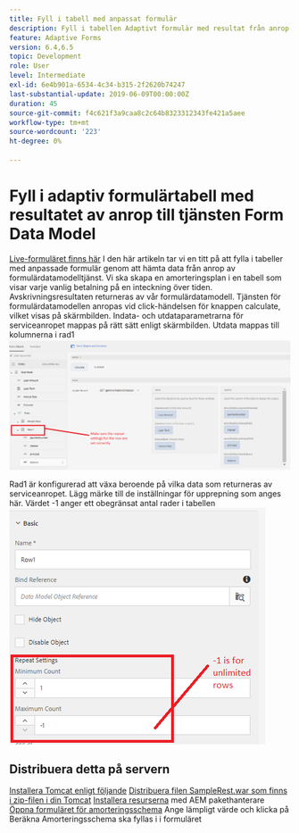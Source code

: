 ```yaml
---
title: Fyll i tabell med anpassat formulär
description: Fyll i tabellen Adaptivt formulär med resultat från anrop till tjänsten Formulärdatamodell
feature: Adaptive Forms
version: 6.4,6.5
topic: Development
role: User
level: Intermediate
exl-id: 6e4b901a-6534-4c34-b315-2f2620b74247
last-substantial-update: 2019-06-09T00:00:00Z
duration: 45
source-git-commit: f4c621f3a9caa8c2c64b8323312343fe421a5aee
workflow-type: tm+mt
source-wordcount: '223'
ht-degree: 0%

---
```


# Fyll i adaptiv formulärtabell med resultatet av anrop till tjänsten Form Data Model

[Live-formuläret finns här](https://forms.enablementadobe.com/content/dam/formsanddocuments/amortization/jcr:content?wcmmode=disabled)
I den här artikeln tar vi en titt på att fylla i tabeller med anpassade formulär genom att hämta data från anrop av formulärdatamodelltjänst. Vi ska skapa en amorteringsplan i en tabell som visar varje vanlig betalning på en inteckning över tiden. Avskrivningsresultaten returneras av vår formulärdatamodell. Tjänsten för formulärdatamodellen anropas vid click-händelsen för knappen calculate, vilket visas på skärmbilden. Indata- och utdataparametrarna för serviceanropet mappas på rätt sätt enligt skärmbilden. Utdata mappas till kolumnerna i rad1
![clickevent](assets/amortization.PNG)

Rad1 är konfigurerad att växa beroende på vilka data som returneras av serviceanropet. Lägg märke till de inställningar för upprepning som anges här. Värdet -1 anger ett obegränsat antal rader i tabellen
![Rad1](assets/rowconfiguration.PNG)

## Distribuera detta på servern

[Installera Tomcat enligt följande](/help/forms/ic-print-channel-tutorial/set-up-tomcat.md)
[Distribuera filen SampleRest.war som finns i zip-filen i din Tomcat](assets/sample-rest.zip)
[Installera resurserna](assets/amortizationschedule.zip) med AEM pakethanterare
[Öppna formuläret för amorteringsschema](http://localhost:4502/content/dam/formsanddocuments/amortization/jcr:content?wcmmode=disabled)
Ange lämpligt värde och klicka på Beräkna
Amorteringsschema ska fyllas i i formuläret
